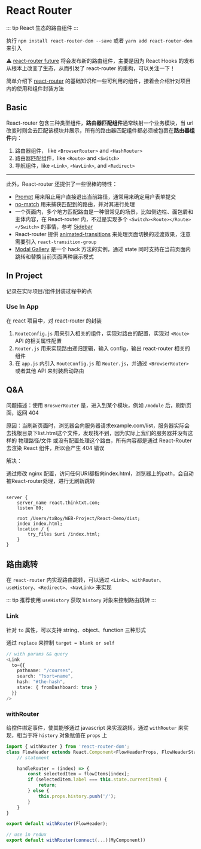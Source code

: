 # React Router

::: tip
React 生态的路由组件
:::

执行 `npm install react-router-dom --save`  或者 `yarn add react-router-dom` 来引入

⚠️ [react-router future](https://reacttraining.com/blog/reach-react-router-future/) 将会发布新的路由组件，主要是因为 React Hooks 的发布从根本上改变了生态，从而引发了 react-router 的重构，可以关注一下！

简单介绍下 [react-router](https://reactrouter.com/web/example/basic) 的基础知识和一些可利用的组件，接着会介绍针对项目内的使用和组件封装方法

## Basic

React-router 包含三种类型组件，**路由器匹配组件**通常映射一个业务模块，当 url 改变时则会去匹配该模块并展示，所有的路由器匹配组件都必须被包裹在**路由器组件**内：

1. 路由器组件， like `<BrowserRouter>` and `<HashRouter>`
2. 路由器匹配组件，like `<Route>`  and  `<Switch>`
3. 导航组件，like `<Link>`, `<NavLink>`, and `<Redirect>`

---

此外，React-router 还提供了一些很棒的特性：

- [Prompt](https://reactrouter.com/web/example/preventing-transitions) 用来阻止用户直接退出当前路径，通常用来确定用户表单提交
- [no-match](https://reactrouter.com/web/example/no-match) 用来捕获匹配到的路由，并对其进行处理
- 一个页面内，多个地方匹配路由是一种很常见的场景，比如侧边栏、面包屑和主体内容，在 React-router 内，不过是实现多个 `<Switch><Route></Route></Switch>` 的事情，参考 [Sidebar](https://reactrouter.com/web/example/sidebar)
- React-router 提供 [animated-transitions](https://reactrouter.com/web/example/animated-transitions) 来处理页面切换的过渡效果，注意需要引入 `react-transition-group`
- [Modal Gallery](https://reactrouter.com/web/example/modal-gallery) 是一个 hack 方法的实例，通过 state 同时支持在当前页面内跳转和替换当前页面两种展示模式



## In Project

记录在实际项目/组件封装过程中的点


### Use In App

在 react 项目中，对 react-router 的封装

1. `RouteConfig.js` 用来引入相关的组件，实现对路由的配置，实现对 `<Route>` API 的相关属性配置
2. `Router.js` 用来实现路由递归逻辑，输入 config，输出 react-router 相关的组件
3. 在 `app.js` 内引入 `RouteConfig.js` 和 `Router.js`，并通过 `<BrowserRouter>` 或者其他 API 来封装启动路由




## Q&A

问题描述：使用 `BroswerRouter` 是，进入到某个模块，例如 `/module` 后，刷新页面，返回 404

原因：当刷新页面时，浏览器会向服务器请求example.com/list，服务器实际会去找根目录下list.html这个文件，发现找不到，因为实际上我们的服务器并没有这样的 物理路径/文件 或没有配置处理这个路由，所有内容都是通过 React-Router 去渲染 React 组件，所以会产生 404 错误

解决：

通过修改 nginx 配置，访问任何URI都指向index.html，浏览器上的path，会自动被React-router处理，进行无刷新跳转

```nginx

server {
    server_name react.thinktxt.com;
    listen 80;
 
    root /Users/txBoy/WEB-Project/React-Demo/dist;
    index index.html;
    location / {
        try_files $uri /index.html;
    }
}
```



## 路由跳转

在  `react-router` 内实现路由跳转，可以通过 `<Link>`、`withRouter`、`useHistory`、`<Redirect>`、`<NavLink>`  来实现

::: tip
推荐使用 `useHistory` 获取 `history` 对象来控制路由跳转
:::


### Link

针对 `to` 属性，可以支持 string、object、function 三种形式

通过 `replace` 来控制 `target = blank or self`

```ts
// with params && query
<Link
  to={{
    pathname: "/courses",
    search: "?sort=name",
    hash: "#the-hash",
    state: { fromDashboard: true }
  }}
/>
```



### withRouter

给控件绑定事件，使其能够通过 javascript 来实现跳转，通过 `withRouter` 来实现，相当于将 `history` 对象赋值在 `props` 上

```js
import { withRouter } from 'react-router-dom';
class FlowHeader extends React.Component<FlowHeaderProps, FlowHeaderState> {
	// statement

    handleRouter = (index) => {
        const selectedItem = flowItems[index];
        if (selectedItem.label === this.state.currentItem) {
            return;
        } else {
            this.props.history.push('/');
        }
    }
}

export default withRouter(FlowHeader);

// use in redux
export default withRouter(connect(...)(MyComponent))
```
